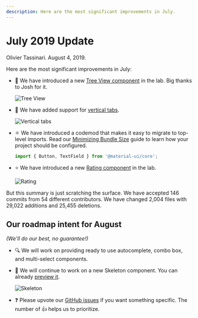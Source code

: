 ```yaml
---
description: Here are the most significant improvements in July.
---
```


# July 2019 Update

Olivier Tassinari. August 4, 2019.

Here are the most significant improvements in July:

- 🌳 We have introduced a new [Tree View component](/components/tree-view/) in the lab. Big thanks to Josh for it.

  ![Tree View](/static/blog/july-2019-update/tree-view.gif)

- 💄 We have added support for [vertical tabs](/components/tabs/#vertical-tabs).

  ![Vertical tabs](/static/blog/july-2019-update/vertical-tabs.png)

- ⚛️ We have introduced a codemod that makes it easy to migrate to top-level imports.
  Read our [Minimizing Bundle Size](/guides/minimizing-bundle-size/) guide to learn how your project should be configured.

  ```js
  import { Button, TextField } from '@material-ui/core';
  ```

- ⭐️ We have introduced a new [Rating component](/components/rating/) in the lab.

  ![Rating](/static/blog/july-2019-update/rating.png)

But this summary is just scratching the surface. We have accepted 146 commits from 54 different contributors. We have changed 2,004 files with 29,022 additions and 25,455 deletions.

## Our roadmap intent for August

_(We'll do our best, no guarantee!)_

- 🔍 We will work on providing ready to use autocomplete, combo box, and multi-select components.

- 🦴 We will continue to work on a new Skeleton component. You can already [preview it](https://deploy-preview-16786--material-ui.netlify.app/components/skeleton/).

  ![Skeleton](/static/blog/july-2019-update/skeleton.png)

- ❓ Please upvote our [GitHub issues](https://github.com/mui-org/material-ui/issues) if you want something specific. The number of 👍 helps us to prioritize.
